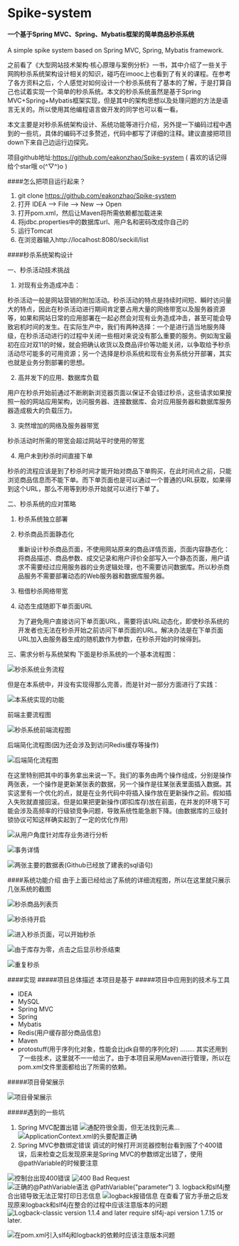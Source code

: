 # Spike-system

#### 一个基于Spring MVC、Spring、Mybatis框架的简单商品秒杀系统

A simple spike system  based on Spring MVC, Spring, Mybatis framework.

之前看了《大型网站技术架构·核心原理与案例分析》一书，其中介绍了一些关于网购秒杀系统架构设计相关的知识，碰巧在imooc上也看到了有关的课程。在参考了各方资料之后，个人感觉对如何设计一个秒杀系统有了基本的了解，于是打算自己也试着实现一个简单的秒杀系统。本文的秒杀系统虽然是基于Spring MVC+Spring+Mybatis框架实现，但是其中的架构思想以及处理问题的方法是语言无关的。所以使用其他编程语言做开发的同学也可以看一看。

本文主要是对秒杀系统架构设计、系统功能等进行介绍，另外提一下编码过程中遇到的一些坑，具体的编码不过多赘述，代码中都写了详细的注释。建议直接把项目down下来自己边运行边探究。

项目github地址:https://github.com/eakonzhao/Spike-system ( 喜欢的话记得给个star哦 o(^▽^)o )

####怎么把项目运行起来？
1. git clone https://github.com/eakonzhao/Spike-system
2. 打开 IDEA --> File --> New --> Open
3. 打开pom.xml，然后让Maven将所需依赖都加载进来
4. 将jdbc.properties中的数据库url、用户名和密码改成你自己的
5. 运行Tomcat
6. 在浏览器输入http://localhost:8080/seckill/list



####秒杀系统架构设计

一、秒杀活动技术挑战

1. 对现有业务造成冲击：

秒杀活动一般是网站营销的附加活动。秒杀活动的特点是持续时间短、瞬时访问量大的特点，因此在秒杀活动进行期间肯定要占用大量的网络带宽以及服务器资源等，如果和网站日常的应用部署在一起必然会对现有业务造成冲击，甚至可能会导致宕机时间的发生。在实际生产中，我们有两种选择：一个是进行适当地服务降级，在秒杀活动进行的过程中关闭一些相对来说没有那么重要的服务。例如淘宝最初在应对双11的时候，就会把确认收货以及商品评价等功能关闭，以争取给予秒杀活动尽可能多的可用资源；另一个选择是秒杀系统和现有业务系统分开部署，其实也就是业务分割部署的思想。

2. 高并发下的应用、数据库负载

用户在秒杀开始前通过不断刷新浏览器页面以保证不会错过秒杀，这些请求如果按照一般的网站应用架构，访问服务器、连接数据库、会对应用服务器和数据库服务器造成极大的负载压力。

3. 突然增加的网络及服务器带宽

秒杀活动时所需的带宽会超过网站平时使用的带宽

4. 用户未到秒杀时间直接下单

秒杀的流程应该是到了秒杀时间才能开始对商品下单购买，在此时间点之前，只能浏览商品信息而不能下单。而下单页面也是可以通过一个普通的URL获取，如果得到这个URL，那么不用等到秒杀开始就可以进行下单了。

二、秒杀系统的应对策略

1. 秒杀系统独立部署

2. 秒杀商品页面静态化

   重新设计秒杀商品页面，不使用网站原来的商品详情页面，页面内容静态化：将商品描述、商品参数、成交记录和用户评价全部写入一个静态页面，用户请求不需要经过应用服务器的业务逻辑处理，也不需要访问数据库。所以秒杀商品服务不需要部署动态的Web服务器和数据库服务器。

3. 租借秒杀网络带宽

4. 动态生成随即下单页面URL

   为了避免用户直接访问下单页面URL，需要将该URL动态化，即使秒杀系统的开发者也无法在秒杀开始之前访问下单页面的URL。解决办法是在下单页面URL加入由服务器生成的随机数作为参数，在秒杀开始的时候得到。

三、需求分析与系统架构
下面是秒杀系统的一个基本流程图：

![秒杀系统业务流程](http://upload-images.jianshu.io/upload_images/2993097-efc43e31da6abdb1.png?imageMogr2/auto-orient/strip%7CimageView2/2/w/1240)

但是在本系统中，并没有实现得那么完善，而是针对一部分方面进行了实践：

![本系统实现的功能](http://upload-images.jianshu.io/upload_images/2993097-5c16e4c260a7612a.png?imageMogr2/auto-orient/strip%7CimageView2/2/w/1240)

前端主要流程图

![秒杀系统前端流程图](http://upload-images.jianshu.io/upload_images/2993097-f7964d61c0b93ca5.png?imageMogr2/auto-orient/strip%7CimageView2/2/w/1240)

后端简化流程图(因为还会涉及到访问Redis缓存等操作)

![后端简化流程图](http://upload-images.jianshu.io/upload_images/2993097-521f9f9a1d604bf8.png?imageMogr2/auto-orient/strip%7CimageView2/2/w/1240)

在这里特别把其中的事务拿出来说一下。我们的事务由两个操作组成，分别是操作两张表，一个操作是更新某张表的数据，另一个操作是往某张表里面插入数据。其实这里有一个优化的点，就是在业务代码中将插入操作放在更新操作之前。假如插入失败就直接回滚。但是如果把更新操作(即扣库存)放在前面，在并发的环境下可能会涉及高频率的行级锁竞争问题，导致系统性能急剧下降。(由数据库的三级封锁协议可知这样确实起到了一定的优化作用)

![从用户角度针对库存业务进行分析](http://upload-images.jianshu.io/upload_images/2993097-d963cf42ba4d1ba6.png?imageMogr2/auto-orient/strip%7CimageView2/2/w/1240)

![事务详情](http://upload-images.jianshu.io/upload_images/2993097-b38ef0dbc4620722.png?imageMogr2/auto-orient/strip%7CimageView2/2/w/1240)


![两张主要的数据表(Github已经放了建表的sql语句)](http://upload-images.jianshu.io/upload_images/2993097-9bd8c4a0e7335506.png?imageMogr2/auto-orient/strip%7CimageView2/2/w/1240)

####系统功能介绍
由于上面已经给出了系统的详细流程图，所以在这里就只展示几张系统的截图

![秒杀商品列表页](http://upload-images.jianshu.io/upload_images/2993097-19331f1ea3d54d79.png?imageMogr2/auto-orient/strip%7CimageView2/2/w/1240)

![秒杀待开启](http://upload-images.jianshu.io/upload_images/2993097-cc656733a286136d.png?imageMogr2/auto-orient/strip%7CimageView2/2/w/1240)


![进入秒杀页面，可以开始秒杀](http://upload-images.jianshu.io/upload_images/2993097-69a706ca4361fc73.png?imageMogr2/auto-orient/strip%7CimageView2/2/w/1240)

![由于库存为零，点击之后显示秒杀结束](http://upload-images.jianshu.io/upload_images/2993097-5690ba430c9bc232.png?imageMogr2/auto-orient/strip%7CimageView2/2/w/1240)

![重复秒杀](http://upload-images.jianshu.io/upload_images/2993097-85773e865d3c4bfb.png?imageMogr2/auto-orient/strip%7CimageView2/2/w/1240)

####实现
#####项目总体描述
本项目是基于
#####项目中应用到的技术与工具
- IDEA
- MySQL
- Spring MVC
- Spring
- Mybatis
- Redis(用户缓存部分商品信息)
- Maven
- protostuff(用于序列化对象，性能会比jdk自带的序列化好)
  ........
  其实还用到了一些技术，这里就不一一给出了。由于本项目采用Maven进行管理，所以在pom.xml文件里面都给出了所需的依赖。

#####项目骨架展示

![项目骨架展示](http://upload-images.jianshu.io/upload_images/2993097-dea1c644ae066e3b.png?imageMogr2/auto-orient/strip%7CimageView2/2/w/1240)

#####遇到的一些坑
1. Spring MVC配置出错
   ![通配符很全面，但无法找到元素...](http://upload-images.jianshu.io/upload_images/2993097-6782836544fb48d2.png?imageMogr2/auto-orient/strip%7CimageView2/2/w/1240)
   ![ApplicationContext.xml的头要配置正确](http://upload-images.jianshu.io/upload_images/2993097-d29792ecf56f99d4.png?imageMogr2/auto-orient/strip%7CimageView2/2/w/1240)
2. Spring MVC参数绑定错误
   调试的时候打开浏览器控制台看到报了个400错误，后来检查之后发现原来是Spring MVC的参数绑定出错了，使用@pathVariable的时候要注意

![控制台出现400错误](http://upload-images.jianshu.io/upload_images/2993097-277e293a1f9e611e.png?imageMogr2/auto-orient/strip%7CimageView2/2/w/1240)
![400 Bad Request](http://upload-images.jianshu.io/upload_images/2993097-45924ca6923b9b64.png?imageMogr2/auto-orient/strip%7CimageView2/2/w/1240)
![正确的@PathVariable语法 @PathVariable("parameter")](http://upload-images.jianshu.io/upload_images/2993097-fa425ff151157851.png?imageMogr2/auto-orient/strip%7CimageView2/2/w/1240)
3. logback和slf4j整合出错导致无法正常打印日志信息
   ![logback报错信息](http://upload-images.jianshu.io/upload_images/2993097-9a9bff791e3127fc.png?imageMogr2/auto-orient/strip%7CimageView2/2/w/1240)
   在查看了官方手册之后发现原来logback和slf4j在整合的过程中应该注意版本的问题
   ![Logback-classic version 1.1.4 and later require slf4j-api version 1.7.15 or later.](http://upload-images.jianshu.io/upload_images/2993097-ff0ce1659bf47723.png?imageMogr2/auto-orient/strip%7CimageView2/2/w/1240)

![在pom.xml引入slf4j和logback的依赖时应该注意版本问题](http://upload-images.jianshu.io/upload_images/2993097-a708eb0b6576e304.png?imageMogr2/auto-orient/strip%7CimageView2/2/w/1240)

